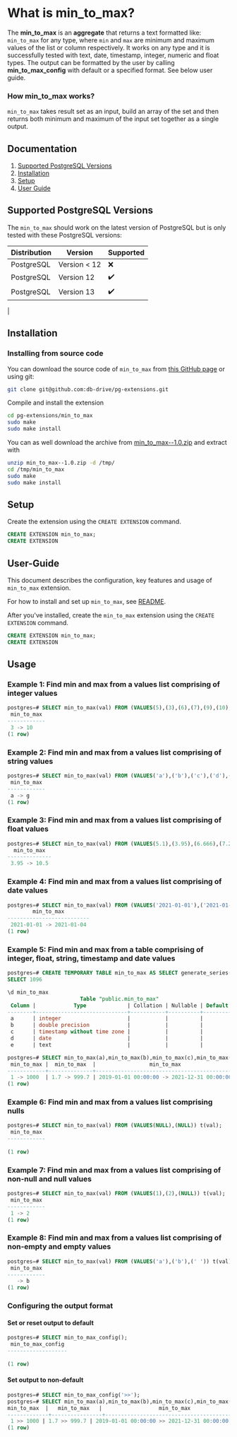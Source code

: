 # What is min_to_max?
The **min_to_max** is an **aggregate** that returns a text formatted like: `min_to_max` for any type, where `min` and `max` are minimum and maximum values of the list or column respectively.
It works on any type and it is successfully tested with text, date, timestamp, integer, numeric and float types. The output can be formatted by the user by calling **min_to_max_config** with default or a specified format. See below user guide.

### How min_to_max works?

`min_to_max` takes result set as an input, build an array of the set and then returns both minimum and maximum of the input set together as a single output.

## Documentation
1. [Supported PostgreSQL Versions](#supported-postgresql-versions)
2. [Installation](#installation)
3. [Setup](#setup) 
4. [User Guide](#User-Guide)

## Supported PostgreSQL Versions
The ``min_to_max`` should work on the latest version of PostgreSQL but is only tested with these PostgreSQL versions:

| Distribution            |  Version       | Supported          |
| ------------------------|----------------|--------------------|
| PostgreSQL              | Version < 12   | :x:                |
| PostgreSQL              | Version 12     | :heavy_check_mark: |
| PostgreSQL              | Version 13     | :heavy_check_mark: |
|

## Installation

### Installing from source code

You can download the source code of  ``min_to_max`` from [this GitHub page](https://github.com/db-drive/pg-extensions.git) or using git:
```sh
git clone git@github.com:db-drive/pg-extensions.git
```
Compile and install the extension
```sh
cd pg-extensions/min_to_max
sudo make 
sudo make install
```
You can as well download the archive from [min_to_max--1.0.zip](https://github.com/db-drive/pg-extensions/raw/main/min_to_max--1.0.zip) and extract with
```sh
unzip min_to_max--1.0.zip -d /tmp/
cd /tmp/min_to_max
sudo make 
sudo make install
```
## Setup

Create the extension using the ``CREATE EXTENSION`` command.
```sql
CREATE EXTENSION min_to_max;
CREATE EXTENSION
```
## User-Guide

This document describes the configuration, key features and usage of ``min_to_max`` extension.

For how to install and set up ``min_to_max``, see [README](https://github.com/db-drive/pg-extensions/blob/main/min_to_max/README.md).

After you've installed, create the ``min_to_max`` extension using the ``CREATE EXTENSION`` command.

```sql
CREATE EXTENSION min_to_max;
CREATE EXTENSION
```

## Usage

### Example 1: Find min and max from a values list comprising of integer values

```sql
postgres=# SELECT min_to_max(val) FROM (VALUES(5),(3),(6),(7),(9),(10),(7)) t(val);
 min_to_max 
------------
 3 -> 10
(1 row)

```

### Example 2: Find min and max from a values list comprising of string values
```sql
postgres=# SELECT min_to_max(val) FROM (VALUES('a'),('b'),('c'),('d'),('e'),('f'),('g')) t(val);
 min_to_max 
------------
 a -> g
(1 row)

```
### Example 3: Find min and max from a values list comprising of float values
```sql
postgres=# SELECT min_to_max(val) FROM (VALUES(5.1),(3.95),(6.666),(7.222),(9),(10.5),(7.4)) t(val);
  min_to_max  
--------------
 3.95 -> 10.5
```
### Example 4: Find min and max from a values list comprising of date values
```sql
postgres=# SELECT min_to_max(val) FROM (VALUES('2021-01-01'),('2021-01-02'),('2021-01-03'),('2021-01-04')) t(val);
        min_to_max        
--------------------------
 2021-01-01 -> 2021-01-04
(1 row)
```
### Example 5: Find min and max from a table comprising of integer, float, string, timestamp and date values
```sql
postgres=# CREATE TEMPORARY TABLE min_to_max AS SELECT generate_series(1,1000) AS a, generate_series(1.7,1000)::float AS b,generate_series(timestamp '2019-01-01', '2021-12-31', '1 day') AS c, generate_series(timestamp '2019-01-01', '2021-12-31', '1 day')::date as d,chr(generate_series(65,90)) AS e;
SELECT 1096

\d min_to_max
                       Table "public.min_to_max"
 Column |            Type             | Collation | Nullable | Default 
--------+-----------------------------+-----------+----------+---------
 a      | integer                     |           |          | 
 b      | double precision            |           |          | 
 c      | timestamp without time zone |           |          | 
 d      | date                        |           |          | 
 e      | text                        |           |          | 

postgres=# SELECT min_to_max(a),min_to_max(b),min_to_max(c),min_to_max(d),min_to_max(e) FROM min_to_max ;
 min_to_max |  min_to_max  |                 min_to_max                 |        min_to_max        | min_to_max 
------------+--------------+--------------------------------------------+--------------------------+------------
 1 -> 1000  | 1.7 -> 999.7 | 2019-01-01 00:00:00 -> 2021-12-31 00:00:00 | 2019-01-01 -> 2021-12-31 | A -> Z
(1 row)

```
### Example 6: Find min and max from a values list comprising nulls
```sql
postgres=# SELECT min_to_max(val) FROM (VALUES(NULL),(NULL)) t(val);
 min_to_max 
------------
 
(1 row)

```
### Example 7: Find min and max from a values list comprising of non-null and null values
```sql
postgres=# SELECT min_to_max(val) FROM (VALUES(1),(2),(NULL)) t(val);
 min_to_max 
------------
 1 -> 2
(1 row)

```
### Example 8: Find min and max from a values list comprising of non-empty and empty values
```sql
postgres=# SELECT min_to_max(val) FROM (VALUES('a'),('b'),(' ')) t(val);
 min_to_max 
------------
   -> b
(1 row)

```
### Configuring the output format
#### Set or reset output to default
```sql
postgres=# SELECT min_to_max_config();
 min_to_max_config 
-------------------
 
(1 row)
```
#### Set output to non-default
```sql
postgres=# SELECT min_to_max_config('>>');
postgres=# SELECT min_to_max(a),min_to_max(b),min_to_max(c),min_to_max(d),min_to_max(e) FROM min_to_max ;
min_to_max  |   min_to_max   |                  min_to_max                  |         min_to_max         | min_to_max 
-------------+----------------+----------------------------------------------+----------------------------+------------
 1 >> 1000 | 1.7 >> 999.7 | 2019-01-01 00:00:00 >> 2021-12-31 00:00:00 | 2019-01-01 >> 2021-12-31 | A >> Z
(1 row)
```
